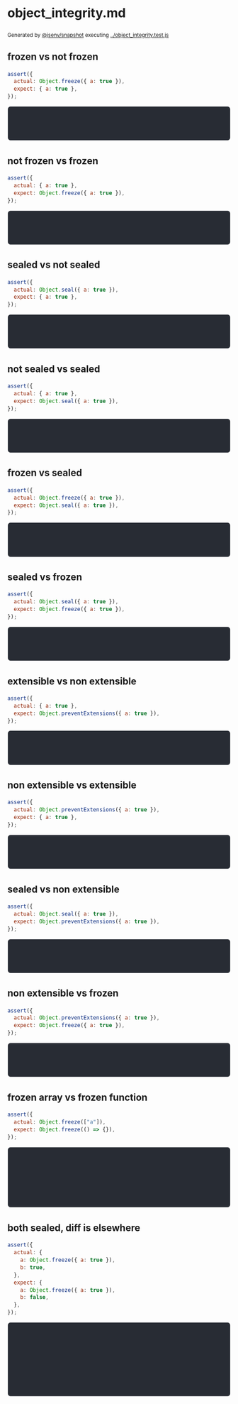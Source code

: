 # object_integrity.md

<sub>
  Generated by <a href="https://github.com/jsenv/core/tree/main/packages/independent/snapshot">@jsenv/snapshot</a> executing <a href="../object_integrity.test.js">../object_integrity.test.js</a>
</sub>

## frozen vs not frozen

```js
assert({
  actual: Object.freeze({ a: true }),
  expect: { a: true },
});
```

![img](frozen_vs_not_frozen/frozen_vs_not_frozen_throw.svg)

## not frozen vs frozen

```js
assert({
  actual: { a: true },
  expect: Object.freeze({ a: true }),
});
```

![img](not_frozen_vs_frozen/not_frozen_vs_frozen_throw.svg)

## sealed vs not sealed

```js
assert({
  actual: Object.seal({ a: true }),
  expect: { a: true },
});
```

![img](sealed_vs_not_sealed/sealed_vs_not_sealed_throw.svg)

## not sealed vs sealed

```js
assert({
  actual: { a: true },
  expect: Object.seal({ a: true }),
});
```

![img](not_sealed_vs_sealed/not_sealed_vs_sealed_throw.svg)

## frozen vs sealed

```js
assert({
  actual: Object.freeze({ a: true }),
  expect: Object.seal({ a: true }),
});
```

![img](frozen_vs_sealed/frozen_vs_sealed_throw.svg)

## sealed vs frozen

```js
assert({
  actual: Object.seal({ a: true }),
  expect: Object.freeze({ a: true }),
});
```

![img](sealed_vs_frozen/sealed_vs_frozen_throw.svg)

## extensible vs non extensible

```js
assert({
  actual: { a: true },
  expect: Object.preventExtensions({ a: true }),
});
```

![img](extensible_vs_non_extensible/extensible_vs_non_extensible_throw.svg)

## non extensible vs extensible

```js
assert({
  actual: Object.preventExtensions({ a: true }),
  expect: { a: true },
});
```

![img](non_extensible_vs_extensible/non_extensible_vs_extensible_throw.svg)

## sealed vs non extensible

```js
assert({
  actual: Object.seal({ a: true }),
  expect: Object.preventExtensions({ a: true }),
});
```

![img](sealed_vs_non_extensible/sealed_vs_non_extensible_throw.svg)

## non extensible vs frozen

```js
assert({
  actual: Object.preventExtensions({ a: true }),
  expect: Object.freeze({ a: true }),
});
```

![img](non_extensible_vs_frozen/non_extensible_vs_frozen_throw.svg)

## frozen array vs frozen function

```js
assert({
  actual: Object.freeze(["a"]),
  expect: Object.freeze(() => {}),
});
```

![img](frozen_array_vs_frozen_function/frozen_array_vs_frozen_function_throw.svg)

## both sealed, diff is elsewhere

```js
assert({
  actual: {
    a: Object.freeze({ a: true }),
    b: true,
  },
  expect: {
    a: Object.freeze({ a: true }),
    b: false,
  },
});
```

![img](both_sealed__diff_is_elsewhere/both_sealed__diff_is_elsewhere_throw.svg)